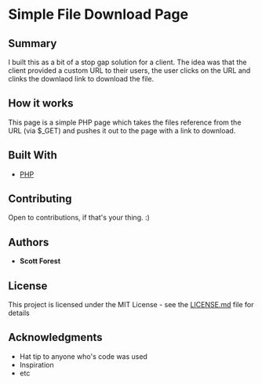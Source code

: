 # Simple File Download Page

## Summary

I built this as a bit of a stop gap solution for a client. The idea was that the client provided a custom URL to their users, the user clicks on the URL and clinks the downlaod link to download the file. 


## How it works

This page is a simple PHP page which takes the files reference from the URL (via $_GET) and pushes it out to the page with a link to download.

## Built With

* [PHP](https://php.net/)


## Contributing

Open to contributions, if that's your thing. :)


## Authors

* **Scott Forest** 


## License

This project is licensed under the MIT License - see the [LICENSE.md](LICENSE.md) file for details

## Acknowledgments

* Hat tip to anyone who's code was used
* Inspiration
* etc
